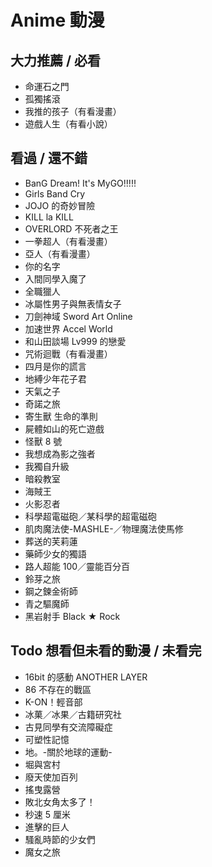 # Anime 動漫

## 大力推薦 / 必看

- 命運石之門
- 孤獨搖滾
- 我推的孩子（有看漫畫）
- 遊戲人生（有看小說）

## 看過 / 還不錯

- BanG Dream! It's MyGO!!!!!
- Girls Band Cry
- JOJO 的奇妙冒險
- KILL la KILL
- OVERLORD 不死者之王
- 一拳超人（有看漫畫）
- 亞人（有看漫畫）
- 你的名字
- 入間同學入魔了
- 全職獵人
- 冰屬性男子與無表情女子
- 刀劍神域 Sword Art Online
- 加速世界 Accel World
- 和山田談場 Lv999 的戀愛
- 咒術迴戰（有看漫畫）
- 四月是你的謊言
- 地縛少年花子君
- 天氣之子
- 奇諾之旅
- 寄生獸 生命的準則
- 屍體如山的死亡遊戲
- 怪獸 8 號
- 我想成為影之強者
- 我獨自升級
- 暗殺教室
- 海賊王
- 火影忍者
- 科學超電磁砲／某科學的超電磁砲 
- 肌肉魔法使-MASHLE-／物理魔法使馬修
- 葬送的芙莉蓮
- 藥師少女的獨語
- 路人超能 100／靈能百分百
- 鈴芽之旅
- 鋼之鍊金術師
- 青之驅魔師
- 黑岩射手 Black ★ Rock

## Todo 想看但未看的動漫 / 未看完

- 16bit 的感動 ANOTHER LAYER
- 86 不存在的戰區
- K-ON！輕音部
- 冰菓／冰果／古籍研究社
- 古見同學有交流障礙症
- 可塑性記憶
- 地。-關於地球的運動-
- 堀與宮村
- 廢天使加百列
- 搖曳露營
- 敗北女角太多了！
- 秒速 5 厘米
- 進擊的巨人
- 騷亂時節的少女們
- 魔女之旅